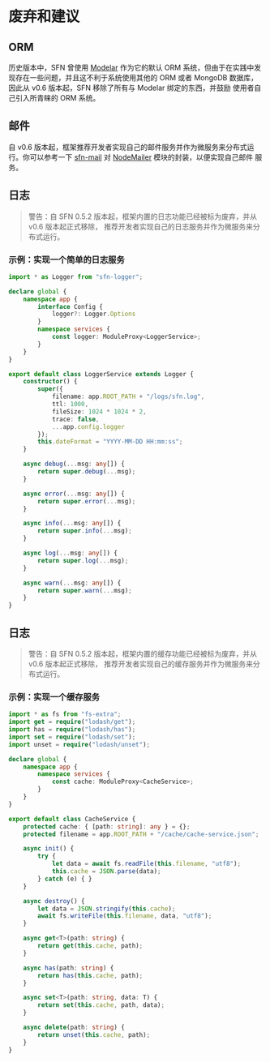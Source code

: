 <!-- title: 已废弃; order: 17 -->

# 废弃和建议

## ORM

历史版本中，SFN 曾使用 [Modelar](https://github.com/hyurl/modelar) 作为它的默认
ORM 系统，但由于在实践中发现存在一些问题，并且这不利于系统使用其他的 ORM 或者
MongoDB 数据库，因此从 v0.6 版本起，SFN 移除了所有与 Modelar 绑定的东西，并鼓励
使用者自己引入所青睐的 ORM 系统。

## 邮件

自 v0.6 版本起，框架推荐开发者实现自己的邮件服务并作为微服务来分布式运行。你可以参考一下
[sfn-mail](https://github.com/hyurl/sfn-mail) 对 
[NodeMailer](https://github.com/nodemailer/nodemailer) 模块的封装，以便实现自己邮件
服务。

## 日志

> 警告：自 SFN 0.5.2 版本起，框架内置的日志功能已经被标为废弃，并从 v0.6 版本起正式移除，
> 推荐开发者实现自己的日志服务并作为微服务来分布式运行。

### 示例：实现一个简单的日志服务

```ts
import * as Logger from "sfn-logger";

declare global {
    namespace app {
        interface Config {
            logger?: Logger.Options
        }
        namespace services {
            const logger: ModuleProxy<LoggerService>;
        }
    }
}

export default class LoggerService extends Logger {
    constructor() {
        super({
            filename: app.ROOT_PATH + "/logs/sfn.log",
            ttl: 1000,
            fileSize: 1024 * 1024 * 2,
            trace: false,
            ...app.config.logger
        });
        this.dateFormat = "YYYY-MM-DD HH:mm:ss";
    }

    async debug(...msg: any[]) {
        return super.debug(...msg);
    }

    async error(...msg: any[]) {
        return super.error(...msg);
    }

    async info(...msg: any[]) {
        return super.info(...msg);
    }

    async log(...msg: any[]) {
        return super.log(...msg);
    }

    async warn(...msg: any[]) {
        return super.warn(...msg);
    }
}
```

## 日志

> 警告：自 SFN 0.5.2 版本起，框架内置的缓存功能已经被标为废弃，并从 v0.6 版本起正式移除，
> 推荐开发者实现自己的缓存服务并作为微服务来分布式运行。

### 示例：实现一个缓存服务

```ts
import * as fs from "fs-extra";
import get = require("lodash/get");
import has = require("lodash/has");
import set = require("lodash/set");
import unset = require("lodash/unset");

declare global {
    namespace app {
        namespace services {
            const cache: ModuleProxy<CacheService>;
        }
    }
}

export default class CacheService {
    protected cache: { [path: string]: any } = {};
    protected filename = app.ROOT_PATH + "/cache/cache-service.json";

    async init() {
        try {
            let data = await fs.readFile(this.filename, "utf8");
            this.cache = JSON.parse(data);
        } catch (e) { }
    }

    async destroy() {
        let data = JSON.stringify(this.cache);
        await fs.writeFile(this.filename, data, "utf8");
    }

    async get<T>(path: string) {
        return get(this.cache, path);
    }

    async has(path: string) {
        return has(this.cache, path);
    }

    async set<T>(path: string, data: T) {
        return set(this.cache, path, data);
    }

    async delete(path: string) {
        return unset(this.cache, path);
    }
}
```
